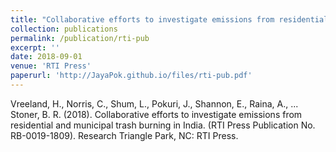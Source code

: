 ```yaml
---
title: "Collaborative efforts to investigate emissions from residential and municipal trash burning in India"
collection: publications
permalink: /publication/rti-pub
excerpt: ''
date: 2018-09-01
venue: 'RTI Press'
paperurl: 'http://JayaPok.github.io/files/rti-pub.pdf'
---
```

 
Vreeland, H., Norris, C., Shum, L., Pokuri, J., Shannon, E., Raina, A., ... Stoner, B. R. (2018). Collaborative efforts to investigate emissions from residential and municipal trash burning in India. (RTI Press Publication No. RB-0019-1809). Research Triangle Park, NC: RTI Press.
